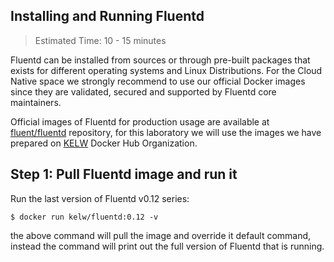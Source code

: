 ## Installing and Running Fluentd

> Estimated Time: 10 - 15 minutes

Fluentd can be installed from sources or through  pre-built packages that exists for different operating systems and Linux Distributions.  For the Cloud Native space we strongly recommend to use our official Docker images since they are validated, secured and supported by Fluentd core maintainers.

Official images of Fluentd for production usage are available at [fluent/fluentd](https://hub.docker.com/r/fluent/fluentd/) repository, for this laboratory we will use the images we have prepared on [KELW](https://hub.docker.com/r/kelw) Docker Hub Organization.

## Step 1: Pull Fluentd image and run it

Run the last version of Fluentd v0.12 series:

```
$ docker run kelw/fluentd:0.12 -v
```

the above command will pull the image and override it default command, instead the command will print out the full version of Fluentd that is running.

